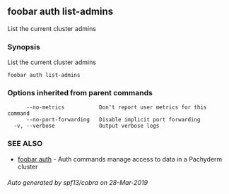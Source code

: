 ## foobar auth list-admins

List the current cluster admins

### Synopsis


List the current cluster admins

```
foobar auth list-admins
```

### Options inherited from parent commands

```
      --no-metrics           Don't report user metrics for this command
      --no-port-forwarding   Disable implicit port forwarding
  -v, --verbose              Output verbose logs
```

### SEE ALSO
* [foobar auth](foobar_auth.md)	 - Auth commands manage access to data in a Pachyderm cluster

###### Auto generated by spf13/cobra on 28-Mar-2019
